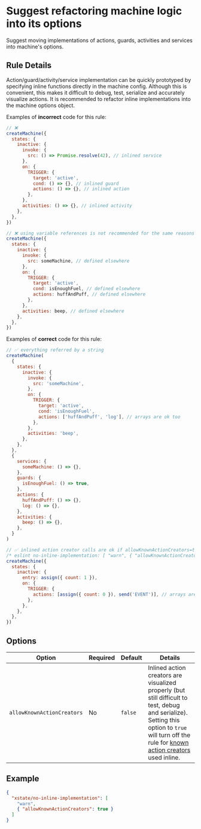 # Suggest refactoring machine logic into its options

Suggest moving implementations of actions, guards, activities and services into machine's options.

## Rule Details

Action/guard/activity/service implementation can be quickly prototyped by specifying inline functions directly in the machine config.
Although this is convenient, this makes it difficult to debug, test, serialize and accurately visualize actions. It is recommended to refactor inline implementations into the machine options object.

Examples of **incorrect** code for this rule:

```javascript
// ❌
createMachine({
  states: {
    inactive: {
      invoke: {
        src: () => Promise.resolve(42), // inlined service
      },
      on: {
        TRIGGER: {
          target: 'active',
          cond: () => {}, // inlined guard
          actions: () => {}, // inlined action
        },
      },
      activities: () => {}, // inlined activity
    },
  },
})

// ❌ using variable references is not recommended for the same reasons
createMachine({
  states: {
    inactive: {
      invoke: {
        src: someMachine, // defined elsewhere
      },
      on: {
        TRIGGER: {
          target: 'active',
          cond: isEnoughFuel, // defined elsewhere
          actions: huffAndPuff, // defined elsewhere
        },
      },
      activities: beep, // defined elsewhere
    },
  },
})
```

Examples of **correct** code for this rule:

```javascript
// ✅ everything referred by a string
createMachine(
  {
    states: {
      inactive: {
        invoke: {
          src: 'someMachine',
        },
        on: {
          TRIGGER: {
            target: 'active',
            cond: 'isEnoughFuel',
            actions: ['huffAndPuff', 'log'], // arrays are ok too
          },
        },
        activities: 'beep',
      },
    },
  },
  {
    services: {
      someMachine: () => {},
    },
    guards: {
      isEnoughFuel: () => true,
    },
    actions: {
      huffAndPuff: () => {},
      log: () => {},
    },
    activities: {
      beep: () => {},
    },
  }
)

// ✅ inlined action creator calls are ok if allowKnownActionCreators=true
/* eslint no-inline-implementation: [ "warn", { "allowKnownActionCreators": true } ] */
createMachine({
  states: {
    inactive: {
      entry: assign({ count: 1 }),
      on: {
        TRIGGER: {
          actions: [assign({ count: 0 }), send('EVENT')], // arrays are ok too
        },
      },
    },
  },
})
```

## Options

| Option                     | Required | Default | Details                                                                                                                                                                                                                                           |
| -------------------------- | -------- | ------- | ------------------------------------------------------------------------------------------------------------------------------------------------------------------------------------------------------------------------------------------------- |
| `allowKnownActionCreators` | No       | `false` | Inlined action creators are visualized properly (but still difficult to test, debug and serialize). Setting this option to `true` will turn off the rule for [known action creators](https://xstate.js.org/docs/guides/actions.html) used inline. |

## Example

```json
{
  "xstate/no-inline-implementation": [
    "warn",
    { "allowKnownActionCreators": true }
  ]
}
```
